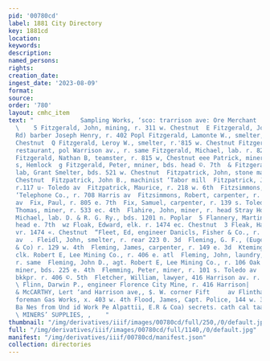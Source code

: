 ```yaml
---
pid: '00780cd'
label: 1881 City Directory
key: 1881cd
location: 
keywords: 
description: 
named_persons: 
rights: 
creation_date: 
ingest_date: '2023-08-09'
format: 
source: 
order: '780'
layout: cmhc_item
text: "             Sampling Works, ‘sco: trarrison ave: Ore Merchant  FIT 182 FLO
  \    5 Fitzgerald, John, mining, r. 311 w. Chestnut  E Fitzgerald, John H., (col
  Rd) barber Joseph Henry, r. 402 Popl Fitzgerald, Lamonte W., smelter, r. 815 w.
  Chestnut  Q Fitzgerald, Leroy W., smelter, r.'815 w. Chestnut Fitzgerald, Michael,
  restaurant, pol Warrison av., r. same Fitzgerald, Michael, lab. r. 823 ¢, 6th fy
  Fitzgerald, Nathan B, teamster, r. 815 w, Chestnut eee Patrick, miner, bds. 100
  s, Hemlock  g Fitzgerald, Peter, mniner, bds. head ©. 7th  & Fitzgerald, Robert,
  lab, Grant Smelter, bds. 521 w. Chestnut  Fitzpatrick, John, stone mason, 30 w.
  Chestnut  Fitzpatrick, John B., machinist ‘Tabor mill  Fitzpatrick, John J., carpenter,
  r.117 u- Toledo av  Fitzpatrick, Maurice, r. 218 w. 6th  Fitzsimmons, Charles, liueman
  ‘Telephone Co., r. 708 Harris av  Fitzsimmons, Robert, carpenter, r. 708 Harrison
  av  Fix, Paul, r. 805 e. 7th  Fix, Samuel, carpenter, r. 139 s. Toledo av  Flaherty,
  Thomas, miner, r. 533 ec. 4th  Flahire, John, miner, r. head Stray Horse  Flannagan,
  Michael, lab. D. & R. G. Ry., bds. 1201 n. Poplar  5 Flannery, Martin, miner, r.
  head e. 7th  wz Floak, Edward, elk. r. 1474 ec. Chestnut  3 Fleak, Harriet ’Mrs.,
  vr. 1474 «. Chestnut  “Fleet, Ed, engineer Danicls, Fisher & Co., r. 301 Harrison
  av  . Fleidl, John, smelter, r. rear 223 0. 3d  Fleming, G. F., (Eugene Robitaille
  & Co) r. 129 w. 4th  Fleming, James, carpenter, r. 149 e. 3d  Kteming, James S.,
  clk. Robert E, Lee Mining Co., r. 406 e. atl  Fleming, John, laundry, 506 e. 4th,
  r. same  Fleming, John D., agt. Robert E, Lee Mining Co., r. 106 Oak  Fleming, Thomas,
  miner, bds. 225 e. 4th  Flemming, Peter, miner, r. 101 s. Toledo av  Flemming, Tim,
  bkkpr. r. 406 ©. 5th  Fletcher, William, lawyer, 416 Harrison av. r. 701 ¢. 6th
  \ Flinn, Darwin P., engineer Florence City Mine, r. 416 Harrison|                 MANVILLE
  & McCARTHY, Lert ‘and Harrison ave,, $. W. corner Fift     av Flintham, John W.,
  foreman Gas Works, x. 403 w. 4th Flood, James, Capt. Police, 144 w. 34  7 At He
  Ba Nes from Und id Work Pe Alpattii, E.R & Coa) secrets. cath cal taalys empty fret
  \ MINERS’ SUPPLIES, ,    "
thumbnail: "/img/derivatives/iiif/images/00780cd/full/250,/0/default.jpg"
full: "/img/derivatives/iiif/images/00780cd/full/1140,/0/default.jpg"
manifest: "/img/derivatives/iiif/00780cd/manifest.json"
collection: directories
---
```

